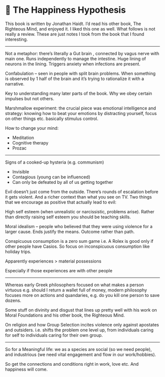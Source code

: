 # 📝 The Happiness Hypothesis

This book is written by Jonathan Haidt. I’d read his other book, The Righteous
Mind, and enjoyed it. I liked this one as well. What follows is not really a
review. These are just notes I took from the book that I found interesting.

---

Not a metaphor: there’s literally a  Gut brain , connected by vagus nerve with
main one. Runs independently to manage the intestine. Huge lining of neurons in
the lining. Triggers anxiety when infections are present.

Confabulation – seen in people with split brain problems. When something is
observed by 1 half of the brain and it’s trying to rationalize it with a
narrative.

Key to understanding many later parts of the book. Why we obey certain impulses
but not others.

Marshmallow experiment: the crucial piece was emotional intelligence and
strategy: knowing how to beat your emotions by distracting yourself, focus on
other things etc. basically stimulus control.

How to change your mind:

- Meditation
- Cognitive therapy
- Prozac

---

Signs of a cooked-up hysteria (e.g. communism)

- Invisible
- Contagious (young can be influenced)
- Can only be defeated by all of us getting together

Evil doesn’t just come from the outside. There’s rounds of escalation before it
gets violent. And a richer context than what you see on TV. Two things that we
encourage as positive that actually lead to evil:

High self esteem (when unrealistic or narcissistic, problems arise). Rather
than directly raising self esteem you should be teaching skills.

Moral idealism – people who believed that they were using violence for a larger
cause. Ends justify the means. Outcome rather than path.

Conspicuous consumption is a zero sum game i.e. A Rolex is good only if other
people have Casios. So focus on inconspicuous consumption like holiday trips.

Apparently experiences > material possessions

Especially if those experiences are with other people

---

Whereas early Greek philosophers focused on what makes a person virtuous e.g.
should I return a wallet full of money, modern philosophy focuses more on
actions and quandaries, e.g. do you kill one person to save dozens.

Some stuff on divinity and disgust that lines up pretty well with his work on
Moral Foundations and his other book, the Righteous Mind.

On religion and how Group Selection incites violence only against apostates and
outsiders. i.e. shifts the problem one level up, from individuals caring for
self to individuals caring for their own group.

---

So for a Meaningful life: we as a species are social (so we need people), and
industrious (we need vital engagement and flow in our work/hobbies).

So get the connections and conditions right in work, love etc. And happiness
will come.
